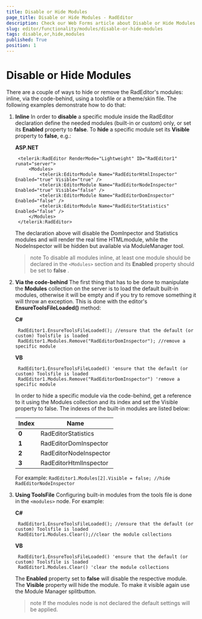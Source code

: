 ```yaml
---
title: Disable or Hide Modules
page_title: Disable or Hide Modules - RadEditor
description: Check our Web Forms article about Disable or Hide Modules.
slug: editor/functionality/modules/disable-or-hide-modules
tags: disable,or,hide,modules
published: True
position: 1
---
```


# Disable or Hide Modules

There are a couple of ways to hide or remove the RadEditor's modules: inline, via the code-behind, using a toolsfile or a theme/skin file. The following examples demonstrate how to do that:

1. **Inline** In order to **disable** a specific module inside the RadEditor declaration define the needed modules (built-in or custom) only, or set its **Enabled** property to **false**. To **hide** a specific module set its **Visible** property to **false**, e.g.:

	**ASP.NET**
	
		<telerik:RadEditor RenderMode="Lightweight" ID="RadEditor1" runat="server">
			<Modules>
				<telerik:EditorModule Name="RadEditorHtmlInspector" Enabled="true" Visible="true" />
				<telerik:EditorModule Name="RadEditorNodeInspector" Enabled="true" Visible="false" />
				<telerik:EditorModule Name="RadEditorDomInspector" Enabled="false" />
				<telerik:EditorModule Name="RadEditorStatistics" Enabled="false" />
			</Modules>
		</telerik:RadEditor>

	The declaration above will disable the DomInpector and Statistics modules and will render the real time HTMLmodule, while the NodeInspector will be hidden but available via ModuleManager tool.

	>note To disable all modules inline, at least one module should be declared in the `<Modules>` section and its **Enabled** property should be set to **false** .


1. **Via the code-behind** The first thing that has to be done to manipulate the **Modules** collection on the server is to load the default built-in modules, otherwise it will be empty and if you try to remove something it will throw an exception. This is done with the editor's **EnsureToolsFileLoaded()** method:



	**C#**
	
		RadEditor1.EnsureToolsFileLoaded(); //ensure that the default (or custom) Toolsfile is loaded
		RadEditor1.Modules.Remove("RadEditorDomInspector"); //remove a specific module
	
	**VB**
	
		RadEditor1.EnsureToolsFileLoaded() 'ensure that the default (or custom) Toolsfile is loaded
		RadEditor1.Modules.Remove("RadEditorDomInspector") 'remove a specific module


	In order to hide a specific module via the code-behind, get a reference to it using the Modules collection and its index and set the Visible property to false. The indexes of the built-in modules are listed below:

	|Index|Name|
	| ------ | ------ |
	|  **0**  | RadEditorStatistics |
	| **1** |RadEditorDomInspector|
	| **2** |RadEditorNodeInspector|
	| **3** |RadEditorHtmlInspector|

	For example: `RadEditor1.Modules[2].Visible = false; //hide RadEditorNodeInspector`

1. **Using ToolsFile** Configuring built-in modules from the tools file is done in the `<modules>` node. For example:



	**C#**
	
		RadEditor1.EnsureToolsFileLoaded(); //ensure that the default (or custom) Toolsfile is loaded
		RadEditor1.Modules.Clear();//clear the module collections

	**VB**
	
		RadEditor1.EnsureToolsFileLoaded() 'ensure that the default (or custom) Toolsfile is loaded
		RadEditor1.Modules.Clear() 'clear the module collections


	The **Enabled** property set to **false** will disable the respective module. The **Visible** property will hide the module. To make it visible again use the Module Manager splitbutton.

	>note If the modules node is not declared the default settings will be applied.


